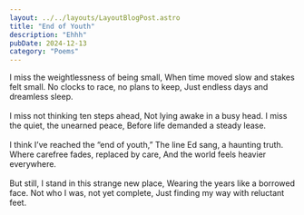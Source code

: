 ```yaml
---
layout: ../../layouts/LayoutBlogPost.astro
title: "End of Youth"
description: "Ehhh"
pubDate: 2024-12-13
category: "Poems"
---
```


I miss the weightlessness of being small,
When time moved slow and stakes felt small.
No clocks to race, no plans to keep,
Just endless days and dreamless sleep.
<br><br>
I miss not thinking ten steps ahead,
Not lying awake in a busy head.
I miss the quiet, the unearned peace,
Before life demanded a steady lease.
<br><br>
I think I’ve reached the “end of youth,”
The line Ed sang, a haunting truth.
Where carefree fades, replaced by care,
And the world feels heavier everywhere.
<br><br>
But still, I stand in this strange new place,
Wearing the years like a borrowed face.
Not who I was, not yet complete,
Just finding my way with reluctant feet.